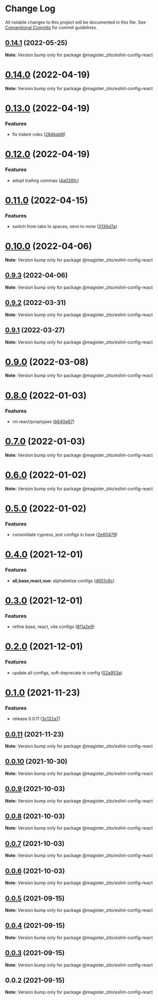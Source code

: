 # Change Log

All notable changes to this project will be documented in this file.
See [Conventional Commits](https://conventionalcommits.org) for commit guidelines.

## [0.14.1](https://github.com/MatthewZito/eslint-config/compare/v0.14.0...v0.14.1) (2022-05-25)

**Note:** Version bump only for package @magister_zito/eslint-config-react





# [0.14.0](https://github.com/MatthewZito/eslint-config/compare/v0.13.0...v0.14.0) (2022-04-19)

**Note:** Version bump only for package @magister_zito/eslint-config-react





# [0.13.0](https://github.com/MatthewZito/eslint-config/compare/v0.12.0...v0.13.0) (2022-04-19)


### Features

* fix indent rules ([284bdd9](https://github.com/MatthewZito/eslint-config/commit/284bdd98935fa63c48ffef8415621bcbed1d07f7))





# [0.12.0](https://github.com/MatthewZito/eslint-config/compare/v0.11.0...v0.12.0) (2022-04-19)


### Features

* adopt trailing commas ([4a026fc](https://github.com/MatthewZito/eslint-config/commit/4a026fcb0b101d3fba232fb008bef64b472a307c))





# [0.11.0](https://github.com/MatthewZito/eslint-config/compare/v0.10.0...v0.11.0) (2022-04-15)


### Features

* switch from tabs to spaces, semi to none ([3136d7a](https://github.com/MatthewZito/eslint-config/commit/3136d7aec8c9e4acf72f3518ae7f5cb789a240c1))





# [0.10.0](https://github.com/MatthewZito/eslint-config/compare/v0.9.3...v0.10.0) (2022-04-06)

**Note:** Version bump only for package @magister_zito/eslint-config-react

## [0.9.3](https://github.com/MatthewZito/eslint-config/compare/v0.9.2...v0.9.3) (2022-04-06)

**Note:** Version bump only for package @magister_zito/eslint-config-react

## [0.9.2](https://github.com/MatthewZito/eslint-config/compare/v0.9.1...v0.9.2) (2022-03-31)

**Note:** Version bump only for package @magister_zito/eslint-config-react

## [0.9.1](https://github.com/MatthewZito/eslint-config/compare/v0.9.0...v0.9.1) (2022-03-27)

**Note:** Version bump only for package @magister_zito/eslint-config-react

# [0.9.0](https://github.com/MatthewZito/eslint-config/compare/v0.8.0...v0.9.0) (2022-03-08)

**Note:** Version bump only for package @magister_zito/eslint-config-react

# [0.8.0](https://github.com/MatthewZito/eslint-config/compare/v0.7.0...v0.8.0) (2022-01-03)

### Features

- rm react/proptypes ([b640e67](https://github.com/MatthewZito/eslint-config/commit/b640e6729d449a176ad094b2c7d236224d32ed67))

# [0.7.0](https://github.com/MatthewZito/eslint-config/compare/v0.6.0...v0.7.0) (2022-01-03)

**Note:** Version bump only for package @magister_zito/eslint-config-react

# [0.6.0](https://github.com/MatthewZito/eslint-config/compare/v0.5.0...v0.6.0) (2022-01-02)

**Note:** Version bump only for package @magister_zito/eslint-config-react

# [0.5.0](https://github.com/MatthewZito/eslint-config/compare/v0.4.0...v0.5.0) (2022-01-02)

### Features

- consolidate cypress, jest configs in base ([2e60479](https://github.com/MatthewZito/eslint-config/commit/2e60479678e860e7b68dbc57f93499feb0f912a9))

# [0.4.0](https://github.com/MatthewZito/eslint-config/compare/v0.3.0...v0.4.0) (2021-12-01)

### Features

- **all,base,react,vue:** alphabetize configs ([4651c6c](https://github.com/MatthewZito/eslint-config/commit/4651c6c7b01d5bf3ea5bff83ed0374ec432f6ca5))

# [0.3.0](https://github.com/MatthewZito/eslint-config/compare/v0.2.0...v0.3.0) (2021-12-01)

### Features

- refine base, react, vite configs ([8f1a2e9](https://github.com/MatthewZito/eslint-config/commit/8f1a2e9e46af3c8d015e3ec96e39f90c2bc3f37e))

# [0.2.0](https://github.com/MatthewZito/eslint-config/compare/v0.1.0...v0.2.0) (2021-12-01)

### Features

- update all configs, soft-deprecate ts config ([02a953a](https://github.com/MatthewZito/eslint-config/commit/02a953ae6f29a26001efa0cda2c1d858bdc82a6a))

# [0.1.0](https://github.com/MatthewZito/eslint-config/compare/v0.0.11...v0.1.0) (2021-11-23)

### Features

- release 0.0.11 ([3c122a7](https://github.com/MatthewZito/eslint-config/commit/3c122a71aae24b77cfa97bffe5333d29f239d546))

## [0.0.11](https://github.com/MatthewZito/eslint-config/compare/v0.0.10...v0.0.11) (2021-11-23)

**Note:** Version bump only for package @magister_zito/eslint-config-react

## [0.0.10](https://github.com/MatthewZito/eslint-config/compare/v0.0.9...v0.0.10) (2021-10-30)

**Note:** Version bump only for package @magister_zito/eslint-config-react

## [0.0.9](https://github.com/MatthewZito/eslint-config/compare/v0.0.8...v0.0.9) (2021-10-03)

**Note:** Version bump only for package @magister_zito/eslint-config-react

## [0.0.8](https://github.com/MatthewZito/eslint-config/compare/v0.0.7...v0.0.8) (2021-10-03)

**Note:** Version bump only for package @magister_zito/eslint-config-react

## [0.0.7](https://github.com/MatthewZito/eslint-config/compare/v0.0.6...v0.0.7) (2021-10-03)

**Note:** Version bump only for package @magister_zito/eslint-config-react

## [0.0.6](https://github.com/MatthewZito/eslint-config/compare/v0.0.5...v0.0.6) (2021-10-03)

**Note:** Version bump only for package @magister_zito/eslint-config-react

## [0.0.5](https://github.com/MatthewZito/eslint-config/compare/v0.0.4...v0.0.5) (2021-09-15)

**Note:** Version bump only for package @magister_zito/eslint-config-react

## [0.0.4](https://github.com/MatthewZito/eslint-config/compare/v0.0.3...v0.0.4) (2021-09-15)

**Note:** Version bump only for package @magister_zito/eslint-config-react

## [0.0.3](https://github.com/MatthewZito/eslint-config/compare/v0.0.2...v0.0.3) (2021-09-15)

**Note:** Version bump only for package @magister_zito/eslint-config-react

## 0.0.2 (2021-09-15)

**Note:** Version bump only for package @magister_zito/eslint-config-react

